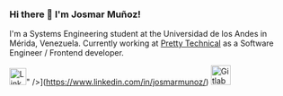 ### Hi there 👋 I'm Josmar Muñoz!

I'm a Systems Engineering student at the Universidad de los Andes in Mérida, Venezuela. Currently working at [Pretty Technical](https://prettytechnical.io/ "Pretty Technical") as a Software Engineer / Frontend developer.

[<img src="https://image.flaticon.com/icons/png/512/61/61109.png" width="30" alt="LinkedIn" />](https://encrypted-tbn0.gstatic.com/images?q=tbn:ANd9GcScrE5XmI-QyeeToHYfmJ67mAu6DNGN21V-kzMwCaosaQ&s)" />](https://www.linkedin.com/in/josmarmunoz/) [<img src="https://encrypted-tbn0.gstatic.com/images?q=tbn:ANd9GcQUNlhyzv2jzrtthoY8x4VCT3ugE2tVAmD8wOV7lQGMRA&s" width="35" alt="Gitlab" />](https://gitlab.com/Josmaralejandro/)
